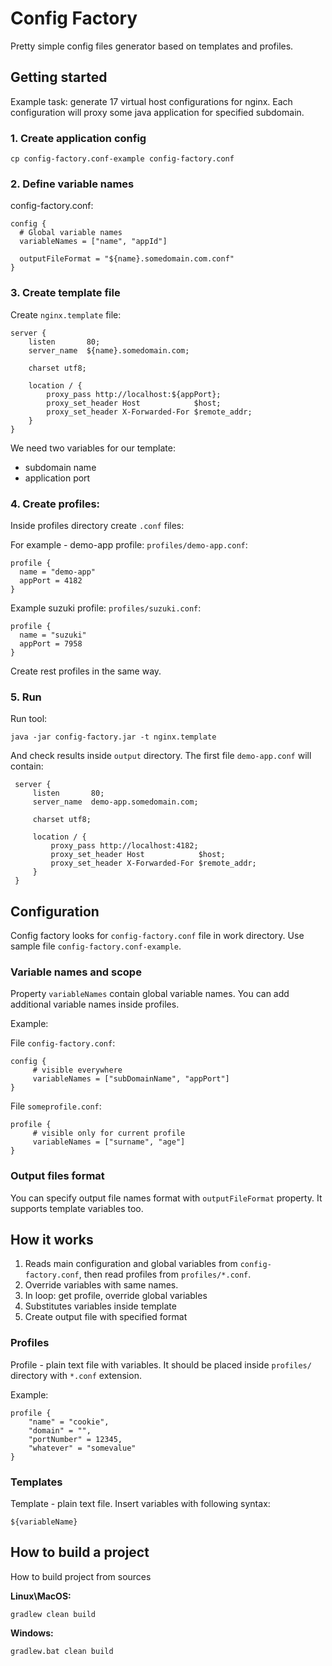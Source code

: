# Config Factory

Pretty simple config files generator based on templates and profiles.

## Getting started

Example task: generate 17 virtual host configurations for nginx. 
Each configuration will proxy some java application for specified subdomain.

### 1. Create application config

```
cp config-factory.conf-example config-factory.conf
```

### 2. Define variable names

config-factory.conf:

```
config {
  # Global variable names
  variableNames = ["name", "appId"]

  outputFileFormat = "${name}.somedomain.com.conf"
}
```

### 3. Create template file

Create `nginx.template` file:

```
server {
    listen       80;
    server_name  ${name}.somedomain.com;

    charset utf8;

    location / {
        proxy_pass http://localhost:${appPort};
        proxy_set_header Host            $host;
        proxy_set_header X-Forwarded-For $remote_addr;
    }
}
```

We need two variables for our template:

- subdomain name
- application port

### 4. Create profiles:

Inside profiles directory create `.conf` files:

For example - demo-app profile: `profiles/demo-app.conf`:

```
profile {
  name = "demo-app"
  appPort = 4182
}
```

Example suzuki profile: `profiles/suzuki.conf`:

```
profile {
  name = "suzuki"
  appPort = 7958
}
```

Create rest profiles in the same way.

### 5. Run

Run tool:

```
java -jar config-factory.jar -t nginx.template
```

And check results inside `output` directory. The first file `demo-app.conf` will contain:

```
 server {
     listen       80;
     server_name  demo-app.somedomain.com;
 
     charset utf8;
 
     location / {
         proxy_pass http://localhost:4182;
         proxy_set_header Host            $host;
         proxy_set_header X-Forwarded-For $remote_addr;
     }
 }
```

## Configuration

Config factory looks for `config-factory.conf` file in work directory. Use sample file `config-factory.conf-example`.

### Variable names and scope

Property `variableNames` contain global variable names. You can add additional variable names inside profiles.

Example:

File `config-factory.conf`:
```
config {
     # visible everywhere
     variableNames = ["subDomainName", "appPort"]
}
```

File `someprofile.conf`:
```
profile {
     # visible only for current profile
     variableNames = ["surname", "age"]
}
```

### Output files format

You can specify output file names format with `outputFileFormat` property. It supports template variables too.

## How it works

1. Reads main configuration and global variables from `config-factory.conf`, then read profiles from `profiles/*.conf`.
2. Override variables with same names.
3. In loop: get profile, override global variables 
4. Substitutes variables inside template
5. Create output file with specified format

### Profiles

Profile - plain text file with variables. It should be placed inside `profiles/` directory with `*.conf` extension.

Example:

```
profile {
    "name" = "cookie",
    "domain" = "",
    "portNumber" = 12345,
    "whatever" = "somevalue"
}
```

### Templates

Template - plain text file. Insert variables with following syntax:

```
${variableName}
```

## How to build a project

How to build project from sources

**Linux\MacOS:**

```
gradlew clean build
```

**Windows:**

```
gradlew.bat clean build
```

